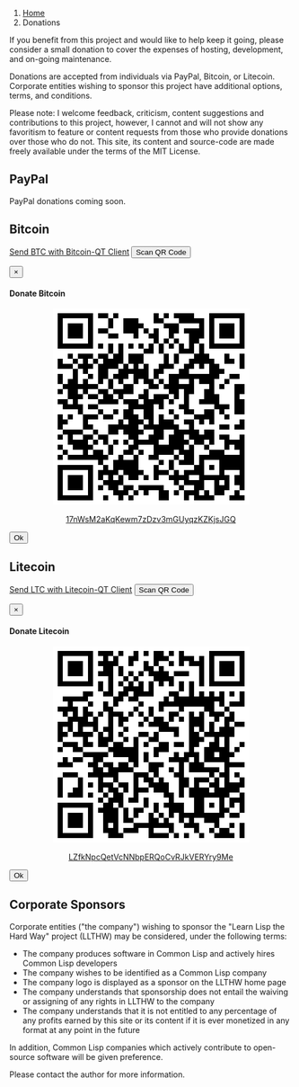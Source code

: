 <ol class="breadcrumb">
  <li><a href="/">Home</a></li>
  <li class="active">Donations</li>
</ol>

If you benefit from this project and would like to help keep it going, please consider a small donation to cover the expenses of hosting, development, and on-going maintenance.

Donations are accepted from individuals via PayPal, Bitcoin, or Litecoin.  Corporate entities wishing to sponsor this project have additional options, terms, and conditions.

Please note: I welcome feedback, criticism, content suggestions and contributions to this project, however, I cannot and will not show any favoritism to feature or content requests from those who provide donations over those who do not.  This site, its content and source-code are made freely available under the terms of the MIT License.

## PayPal

PayPal donations coming soon.

## Bitcoin

<a class="btn btn-info btn-lg" href="bitcoin:17nWsM2aKqKewm7zDzv3mGUyqzKZKjsJGQ"><i class="fa fa-external-link-square fa-lg"></i> Send BTC with Bitcoin-QT Client</a>
<button class="btn btn-primary btn-lg" data-toggle="modal" data-target="#btcModal">
  <i class="fa fa-qrcode fa-lg"></i> Scan QR Code
</button>

<!-- Modal -->
<div class="modal fade" id="btcModal" tabindex="-1" role="dialog" aria-labelledby="btcModalLabel" aria-hidden="true">
  <div class="modal-dialog">
    <div class="modal-content">
      <div class="modal-header">
        <button type="button" class="close" data-dismiss="modal" aria-hidden="true">&times;</button>
        <h4 class="modal-title" id="btcModalLabel">Donate Bitcoin</h4>
      </div>
      <div class="modal-body">
        <p align="center">
          <img src="/static/img/btcqr.png" class="img-responsive img-thumbnail" />
        </p>
        <p align="center">
          <a href="bitcoin:17nWsM2aKqKewm7zDzv3mGUyqzKZKjsJGQ">17nWsM2aKqKewm7zDzv3mGUyqzKZKjsJGQ</a>
        </p>
      </div>
      <div class="modal-footer">
        <button type="button" class="btn btn-primary" data-dismiss="modal">Ok</button>
      </div>
    </div>
  </div>
</div>

## Litecoin

<a class="btn btn-info btn-lg" href="litecoin:LZfkNpcQetVcNNbpERQoCvRJkVERYry9Me"><i class="fa fa-external-link-square fa-lg"></i> Send LTC with Litecoin-QT Client</a>
<button class="btn btn-primary btn-lg" data-toggle="modal" data-target="#ltcModal">
  <i class="fa fa-qrcode fa-lg"></i> Scan QR Code
</button>

<!-- Modal -->
<div class="modal fade" id="ltcModal" tabindex="-1" role="dialog" aria-labelledby="ltcModalLabel" aria-hidden="true">
  <div class="modal-dialog">
    <div class="modal-content">
      <div class="modal-header">
        <button type="button" class="close" data-dismiss="modal" aria-hidden="true">&times;</button>
        <h4 class="modal-title" id="btcModalLabel">Donate Litecoin</h4>
      </div>
      <div class="modal-body">
        <p align="center">
          <img src="/static/img/ltcqr.png" class="img-responsive img-thumbnail" />
        </p>
        <p align="center">
          <a href="litecoin:LZfkNpcQetVcNNbpERQoCvRJkVERYry9Me">LZfkNpcQetVcNNbpERQoCvRJkVERYry9Me</a>
        </p>
      </div>
      <div class="modal-footer">
        <button type="button" class="btn btn-primary" data-dismiss="modal">Ok</button>
      </div>
    </div>
  </div>
</div>

## Corporate Sponsors

Corporate entities ("the company") wishing to sponsor the "Learn Lisp the Hard Way" project (LLTHW) may be considered, under the following terms:

* The company produces software in Common Lisp and actively hires Common Lisp developers
* The company wishes to be identified as a Common Lisp company
* The company logo is displayed as a sponsor on the LLTHW home page
* The company understands that sponsorship does not entail the waiving or assigning of any rights in LLTHW to the company
* The company understands that it is not entitled to any percentage of any profits earned by this site or its content if it is ever monetized in any format at any point in the future

In addition, Common Lisp companies which actively contribute to open-source software will be given preference.

Please contact the author for more information.
